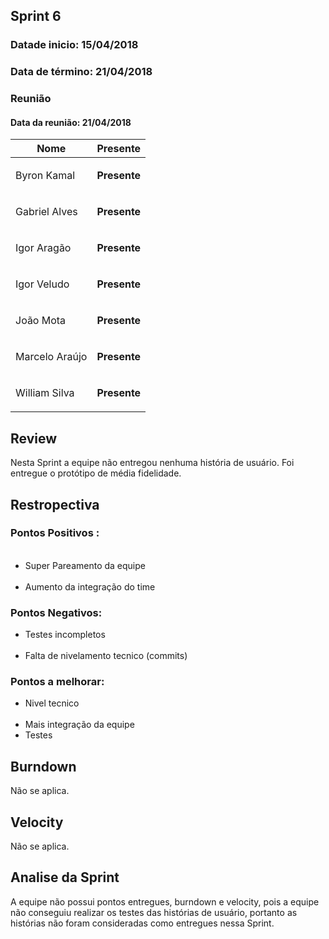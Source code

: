 ## Sprint 6

### Datade inicio: 15/04/2018

### Data de término: 21/04/2018


### Reunião
#### Data da reunião: 21/04/2018

|Nome|Presente|
|----|----|
|Byron Kamal|<p><strong>Presente</strong></p> |
|Gabriel Alves|<p><strong>Presente</strong></p> |
|Igor Aragão|<p><strong>Presente</strong></p> |
|Igor Veludo|<p><strong>Presente</strong></p> |
|João Mota|<p><strong>Presente</strong></p> |
|Marcelo Araújo|<p><strong>Presente</strong></p> |
|William Silva|<p><strong>Presente</strong></p> |

## Review
<p textalign=˜justify˜> Nesta Sprint a equipe não entregou nenhuma história de usuário. Foi entregue o protótipo de média fidelidade.</p>

## Restropectiva
### Pontos Positivos :
<ul>
   <li> Super Pareamento da equipe</li>
   <li> Aumento da integração do time</li>
</ul>

### Pontos Negativos:

<ul>
    <li> Testes incompletos</li>
    <li> Falta de nivelamento tecnico (commits)</li>
</ul>

### Pontos a melhorar:

<ul>
  <li> Nivel tecnico </li>
  <li> Mais integração da equipe </li>
  <li> Testes </li>
</ul>

## Burndown
Não se aplica.

## Velocity
Não se aplica.

## Analise da Sprint
A equipe não possui pontos entregues, burndown e velocity, pois a equipe não conseguiu realizar os testes das histórias de usuário, portanto as histórias não foram consideradas como entregues nessa Sprint.
